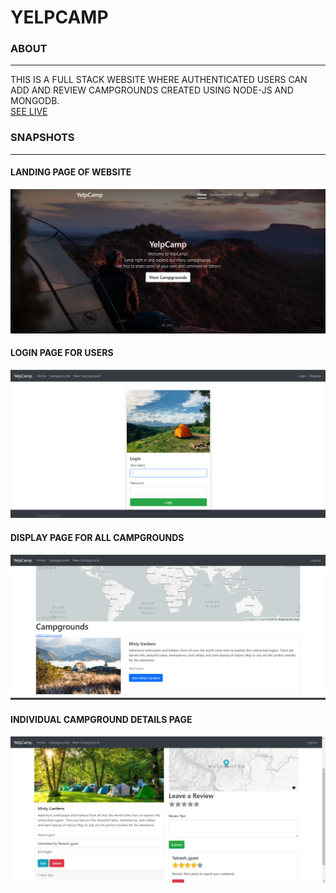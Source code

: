# YELPCAMP

### ABOUT
***

THIS IS A FULL STACK WEBSITE WHERE AUTHENTICATED USERS CAN ADD AND REVIEW CAMPGROUNDS CREATED USING NODE-JS AND MONGODB.
<br/>
[SEE LIVE](https://serene-anchorage-88646.herokuapp.com/)


### SNAPSHOTS
***

#### LANDING PAGE OF WEBSITE
![](images/landing_page.png)

#### LOGIN PAGE FOR USERS
![](images/login_page.png)

#### DISPLAY PAGE FOR ALL CAMPGROUNDS
![](images/campgrounds_list.png)

#### INDIVIDUAL CAMPGROUND DETAILS PAGE 
![](images/campground_details.png)
